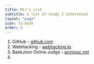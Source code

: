 ```yaml
---
title: Mir's List
subtitle: a list of study I interested
layout: "page"
icon: fa-book
order: 3
---
```

1. GitHub - [github.com](https://github.com)
2. WebHacking - [webhacking.kr](http://webhacking.kr)
3. BaekJoon Online Judge - [acmicpc.net](https://www.acmicpc.net)
4. 